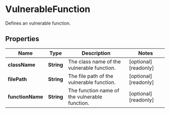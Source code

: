 

# VulnerableFunction

Defines an vulnerable function.

## Properties

| Name | Type | Description | Notes |
|------------ | ------------- | ------------- | -------------|
|**className** | **String** | The class name of the vulnerable function. |  [optional] [readonly] |
|**filePath** | **String** | The file path of the vulnerable function. |  [optional] [readonly] |
|**functionName** | **String** | The function name of the vulnerable function. |  [optional] [readonly] |



